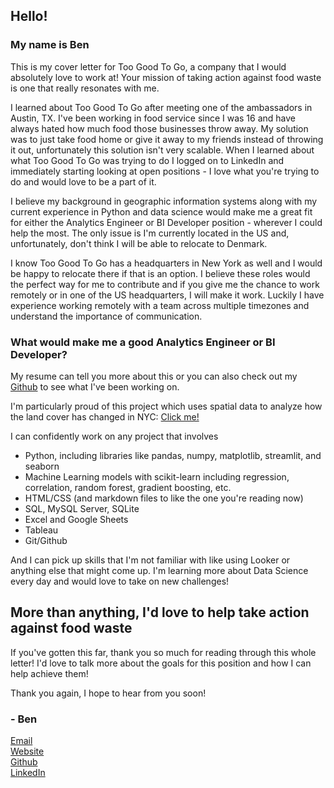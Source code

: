 ## Hello!

### My name is Ben    
This is my cover letter for Too Good To Go, a company that I would absolutely love to work at! Your mission of taking action against food waste is one that really resonates with me.

I learned about Too Good To Go after meeting one of the ambassadors in Austin, TX. I've been working in food service since I was 16 and have always hated how much food those businesses throw away. My solution was to just take food home or give it away to my friends instead of throwing it out, unfortunately this solution isn't very scalable. When I learned about what Too Good To Go was trying to do I logged on to LinkedIn and immediately starting looking at open positions - I love what you're trying to do and would love to be a part of it.

I believe my background in geographic information systems along with my current experience in Python and data science would make me a great fit for either the Analytics Engineer or BI Developer position - wherever I could help the most. The only issue is I'm currently located in the US and, unfortunately, don't think I will be able to relocate to Denmark. 

I know Too Good To Go has a headquarters in New York as well and I would be happy to relocate there if that is an option. I believe these roles would the perfect way for me to contribute and if you give me the chance to work remotely or in one of the US headquarters, I will make it work. Luckily I have experience working remotely with a team across multiple timezones and understand the importance of communication.

### What would make me a good Analytics Engineer or BI Developer?

My resume can tell you more about this or you can also check out my [Github](https://github.com/Bench-amblee?tab=repositories) to see what I've been working on. 

I'm particularly proud of this project which uses spatial data to analyze how the land cover has changed in NYC: [Click me!](https://share.streamlit.io/bench-amblee/arcpy/main/nyc_site.py)

I can confidently work on any project that involves
- Python, including libraries like pandas, numpy, matplotlib, streamlit, and seaborn
- Machine Learning models with scikit-learn including regression, correlation, random forest, gradient boosting, etc.
- HTML/CSS (and markdown files to like the one you're reading now)
- SQL, MySQL Server, SQLite
- Excel and Google Sheets
- Tableau
- Git/Github  

And I can pick up skills that I'm not familiar with like using Looker or anything else that might come up. I'm learning more about Data Science every day and would love to take on new challenges!

## More than anything, I'd love to help take action against food waste
If you've gotten this far, thank you so much for reading through this whole letter! I'd love to talk more about the goals for this position and how I can help achieve them!        

Thank you again, I hope to hear from you soon!  
### - Ben    

[Email](ben@benchamblee.blog)   
[Website](https://benchamblee.blog/)    
[Github](https://github.com/Bench-amblee)    
[LinkedIn](https://www.linkedin.com/in/ben-chamblee-he-him-354245a3/)    
